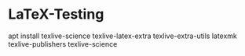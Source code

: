 # LaTeX-Testing

apt install texlive-science texlive-latex-extra texlive-extra-utils latexmk texlive-publishers texlive-science
